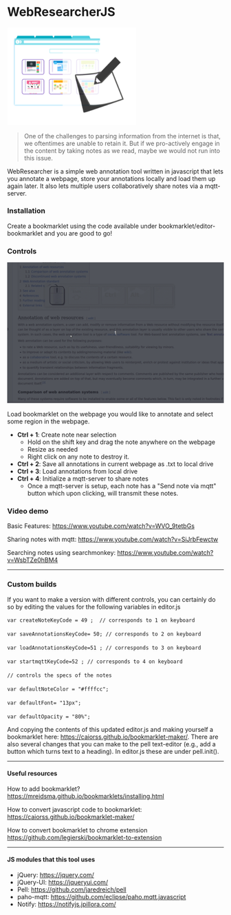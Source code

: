 
#  WebResearcherJS

<img width=300px src="logo.png">

> One of the challenges to parsing information from the internet is that, we oftentimes are unable to retain it. But if we pro-actively engage in the content by taking notes as we read, maybe we would not run into this issue.


WebResearcher is a simple web annotation tool written in javascript that lets you annotate a webpage, store your annotations locally and load them up again later. It also lets multiple users collaboratively share notes via a mqtt-server.


### Installation

Create a bookmarklet using the code available under bookmarklet/editor-bookmarklet and you are good to go! 


### Controls 
<img width=650px src="demo.gif">


Load bookmarklet on the webpage you would like to annotate and select some region in the webpage. 
- **Ctrl + 1**: Create note near selection
  - Hold on the shift key and drag the note anywhere on the webpage
  - Resize as needed
  - Right click on any note to destroy it.
- **Ctrl + 2**: Save all annotations in current webpage as .txt to local drive
- **Ctrl + 3**: Load annotations from local drive
- **Ctrl + 4**: Initialize a mqtt-server to share notes
  - Once a mqtt-server is setup, each note has a "Send note via mqtt" button which upon clicking, will transmit these notes.

### Video demo
Basic Features: <https://www.youtube.com/watch?v=WVO_9tetbGs>

Sharing notes with mqtt: <https://www.youtube.com/watch?v=SiJrbFewctw>

Searching notes using searchmonkey: <https://www.youtube.com/watch?v=WsbTZe0hBM4>

---

### Custom builds
If you want to make a version with different controls, you can certainly do so by editing the values for the following variables in editor.js

```
var createNoteKeyCode = 49 ;  // corresponds to 1 on keyboard
  
var saveAnnotationsKeyCode= 50; // corresponds to 2 on keyboard
  
var loadAnnotationsKeyCode=51 ; // corresponds to 3 on keyboard
  
var startmqttKeyCode=52 ; // corresponds to 4 on keyboard

// controls the specs of the notes

var defaultNoteColor = "#ffffcc";

var defaultFont= "13px";

var defaultOpacity = "80%";

```

And copying the contents of this updated editor.js and making yourself a bookmarklet here: <https://caiorss.github.io/bookmarklet-maker/>. 
There are also several changes that you can make to the pell text-editor (e.g., add a button which turns text to a heading). In editor.js these are under pell.init().


***
#### Useful resources


How to add bookmarklet?
<https://mreidsma.github.io/bookmarklets/installing.html>

How to convert javascript code to bookmarklet:
<https://caiorss.github.io/bookmarklet-maker/>

How to convert bookmarklet to chrome extension
<https://github.com/legierski/bookmarklet-to-extension>


***

#### JS modules that this tool uses
- jQuery: https://jquery.com/
- jQuery-UI: https://jqueryui.com/
- Pell: https://github.com/jaredreich/pell
- paho-mqtt: https://github.com/eclipse/paho.mqtt.javascript
- Notify: https://notifyjs.jpillora.com/


